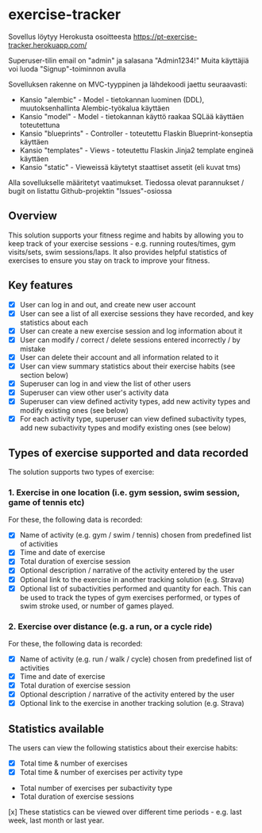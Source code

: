 # exercise-tracker

Sovellus löytyy Herokusta osoitteesta https://pt-exercise-tracker.herokuapp.com/

Superuser-tilin email on "admin" ja salasana "Admin1234!"
Muita käyttäjiä voi luoda "Signup"-toiminnon avulla

Sovelluksen rakenne on MVC-tyyppinen ja lähdekoodi jaettu seuraavasti:

- Kansio "alembic" - Model - tietokannan luominen (DDL), muutoksenhallinta Alembic-työkalua käyttäen
- Kansio "model" - Model - tietokannan käyttö raakaa SQLää käyttäen toteutettuna
- Kansio "blueprints" - Controller - toteutettu Flaskin Blueprint-konseptia käyttäen
- Kansio "templates" - Views - toteutettu Flaskin Jinja2 template engineä käyttäen
- Kansio "static" - Vieweissä käytetyt staattiset assetit (eli kuvat tms)

Alla sovellukselle määritetyt vaatimukset. Tiedossa olevat parannukset / bugit on listattu Github-projektin "Issues"-osiossa

## Overview

This solution supports your fitness regime and habits by allowing you to keep track of your exercise sessions - e.g. running routes/times, gym visits/sets, swim sessions/laps. It also provides helpful statistics of exercises to ensure you stay on track to improve your fitness. 

## Key features

- [x] User can log in and out, and create new user account
- [x] User can see a list of all exercise sessions they have recorded, and key statistics about each
- [x] User can create a new exercise session and log information about it
- [x] User can modify / correct / delete sessions entered incorrectly / by mistake
- [x] User can delete their account and all information related to it
- [x] User can view summary statistics about their exercise habits (see section below)
- [x] Superuser can log in and view the list of other users
- [x] Superuser can view other user's activity data
- [x] Superuser can view defined activity types, add new activity types and modify existing ones (see below)
- [x] For each activity type, superuser can view defined subactivity types, add new subactivity types and modify existing ones (see below)

## Types of exercise supported and data recorded

The solution supports two types of exercise:

### 1. Exercise in one location (i.e. gym session, swim session, game of tennis etc)

For these, the following data is recorded:

- [x] Name of activity (e.g. gym / swim / tennis) chosen from predefined list of activities
- [x] Time and date of exercise
- [x] Total duration of exercise session
- [x] Optional description / narrative of the activity entered by the user
- [x] Optional link to the exercise in another tracking solution (e.g. Strava)
- [x] Optional list of subactivities performed and quantity for each. This can be used to track the types of gym exercises performed, or types of swim stroke used, or number of games played. 

### 2. Exercise over distance (e.g. a run, or a cycle ride)

For these, the following data is recorded:

- [x] Name of activity (e.g. run / walk / cycle) chosen from predefined list of activities
- [x] Time and date of exercise
- [x] Total duration of exercise session
- [x] Optional description / narrative of the activity entered by the user
- [x] Optional link to the exercise in another tracking solution (e.g. Strava)

## Statistics available

The users can view the following statistics about their exercise habits:

- [x] Total time & number of exercises
- [x] Total time & number of exercises per activity type
- Total number of exercises per subactivity type
- Total duration of exercise sessions

[x] These statistics can be viewed over different time periods - e.g. last week, last month or last year. 
